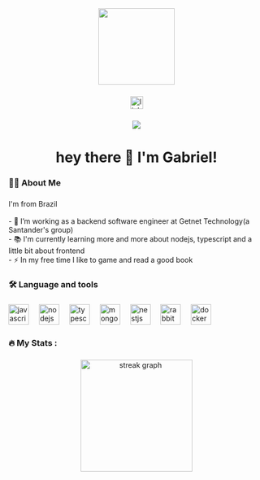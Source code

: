 <div align="center">
  <img height="150" src="https://github.com/Gah2k0.png"  />
</div>

###

<div align="center">
  <a href="https://www.linkedin.com/in/gabriel-franciscog/" target="_blank"> 
    <img src="https://img.shields.io/static/v1?message=LinkedIn&logo=linkedin&label=&color=0077B5&logoColor=white&labelColor=&style=for-the-badge" height="25" alt="linkedin logo" />
  </a>
</div>

###

<div align="center">
  <img src="https://visitor-badge.laobi.icu/badge?page_id=Gah2k0.Gah2k0&"  />
</div>

###

<h1 align="center">hey there 👋 I'm Gabriel!</h1>

###

<h3 align="left">👩‍💻  About Me</h3>

###

<p align="left">I'm from Brazil<br><br>- 🔭 I’m working as a backend software engineer at Getnet Technology(a Santander's group)<br>- 📚 I'm currently learning more and more about nodejs, typescript and a little bit about frontend<br>- ⚡ In my free time I like to game and read a good book</p>

###

<h3 align="left">🛠 Language and tools</h3>

###

<div align="left">
  <img src="https://cdn.jsdelivr.net/gh/devicons/devicon/icons/javascript/javascript-original.svg" height="40" alt="javascript logo"  />
  <img width="12" />
  <img src="https://cdn.jsdelivr.net/gh/devicons/devicon/icons/nodejs/nodejs-original-wordmark.svg" height="40" alt="nodejs logo"  />
  <img width="12" />
  <img src="https://cdn.jsdelivr.net/gh/devicons/devicon/icons/typescript/typescript-original.svg" height="40" alt="typescript logo"  />
  <img width="12" />
  <img src="https://cdn.jsdelivr.net/gh/devicons/devicon/icons/mongodb/mongodb-original.svg" height="40" alt="mongodb logo"  />
  <img width="12" />
  <img src="https://cdn.jsdelivr.net/gh/devicons/devicon/icons/nestjs/nestjs-original.svg" height="40" alt="nestjs logo"  />
  <img width="12" />
  <img src="https://cdn.jsdelivr.net/gh/devicons/devicon/icons/rabbitmq/rabbitmq-original-wordmark.svg" height="40" alt="rabbitmq logo"  />
  <img width="12" />
  <img src="https://cdn.jsdelivr.net/gh/devicons/devicon/icons/docker/docker-plain-wordmark.svg" height="40" alt="docker logo"  />
</div>

###

<h3 align="left">🔥   My Stats :</h3>

###

<div align="center">
  <img src="https://streak-stats.demolab.com?user=Gah2k0&locale=en&mode=daily&theme=dark&hide_border=false&border_radius=5&order=3" height="220" alt="streak graph"  />
</div>

###
